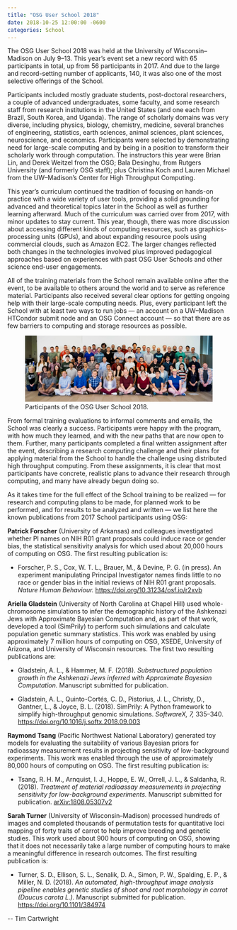```yaml
---
title: "OSG User School 2018"
date: 2018-10-25 12:00:00 -0600
categories: School
---
```


The OSG User School 2018 was held at the University of Wisconsin–Madison on July 9–13.  This year’s event set a new
record with 65 participants in total, up from 56 participants in 2017.  And due to the large and record-setting number
of applicants, 140, it was also one of the most selective offerings of the School.

Participants included mostly graduate students, post-doctoral researchers, a couple of advanced undergraduates, some
faculty, and some research staff from research institutions in the United States (and one each from Brazil, South Korea,
and Uganda).  The range of scholarly domains was very diverse, including physics, biology, chemistry, medicine, several
branches of engineering, statistics, earth sciences, animal sciences, plant sciences, neuroscience, and economics.
Participants were selected by demonstrating need for large-scale computing and by being in a position to transform their
scholarly work through computation.  The instructors this year were Brian Lin, and Derek Weitzel from the OSG; Bala
Desinghu, from Rutgers University (and formerly OSG staff); plus Christina Koch and Lauren Michael from the UW–Madison’s
Center for High Throughput Computing.

This year’s curriculum continued the tradition of focusing on hands-on practice with a wide variety of user tools,
providing a solid grounding for advanced and theoretical topics later in the School as well as further learning
afterward.  Much of the curriculum was carried over from 2017, with minor updates to stay current.  This year, though,
there was more discussion about accessing different kinds of computing resources, such as graphics-processing units
(GPUs), and about expanding resource pools using commercial clouds, such as Amazon EC2.  The larger changes reflected
both changes in the technologies involved plus improved pedagogical approaches based on experiences with past OSG User
Schools and other science end-user engagements.

All of the training materials from the School remain available online after the event, to be available to others around
the world and to serve as reference material.  Participants also received several clear options for getting ongoing help
with their large-scale computing needs.  Plus, every participant left the School with at least two ways to run jobs — an
account on a UW–Madison HTCondor submit node and an OSG Connect account — so that there are as few barriers to computing
and storage resources as possible.


<figure class="figure">
  <img src="/assets/images/osg-user-school-2018.png" class="figure-img img-fluid rounded" alt="Participants of the OSG User School 2018">
  <figcaption class="figure-caption">Participants of the OSG User School 2018.</figcaption>
</figure>

From formal training evaluations to informal comments and emails, the School was clearly a success.  Participants were
happy with the program, with how much they learned, and with the new paths that are now open to them.  Further, many
participants completed a final written assignment after the event, describing a research computing challenge and their
plans for applying material from the School to handle the challenge using distributed high throughput computing.  From
these assignments, it is clear that most participants have concrete, realistic plans to advance their research through
computing, and many have already begun doing so.

As it takes time for the full effect of the School training to be realized&nbsp;— for research and computing plans to be
made, for planned work to be performed, and for results to be analyzed and written&nbsp;— we list here the known
publications from 2017 School participants using OSG:

**Patrick Forscher** (University of Arkansas) and colleagues investigated whether PI names on NIH R01 grant proposals
could induce race or gender bias, the statistical sensitivity analysis for which used about 20,000 hours of computing on
OSG.  The first resulting publication is:

* Forscher, P. S., Cox, W. T. L., Brauer, M., & Devine, P. G. (in press).  An experiment manipulating Principal
  Investigator names finds little to no race or gender bias in the initial reviews of NIH R01 grant proposals.  _Nature
  Human Behaviour._  <https://doi.org/10.31234/osf.io/r2xvb>

**Ariella Gladstein** (University of North Carolina at Chapel Hill) used whole-chromosome simulations to infer the
demographic history of the Ashkenazi Jews with Approximate Bayesian Computation and, as part of that work, developed a
tool (SimPrily) to perform such simulations and calculate population genetic summary statistics.  This work was enabled
by using approximately 7 million hours of computing on OSG, XSEDE, University of Arizona, and University of Wisconsin
resources.  The first two resulting publications are:

* Gladstein, A. L., & Hammer, M. F. (2018).  _Substructured population growth in the Ashkenazi Jews inferred with
  Approximate Bayesian Computation._  Manuscript submitted for publication.

* Gladstein, A. L., Quinto-Cortés, C. D., Pistorius, J. L., Christy, D., Gantner, L., & Joyce, B. L. (2018).  SimPrily:
  A Python framework to simplify high-throughput genomic simulations.  _SoftwareX, 7,_ 335–340.
  <https://doi.org/10.1016/j.softx.2018.09.003>

**Raymond Tsang** (Pacific Northwest National Laboratory) generated toy models for evaluating the suitability of various
Bayesian priors for radioassay measurement results in projecting sensitivity of low-background experiments.  This work
was enabled through the use of approximately 80,000 hours of computing on OSG.  The first resulting publication is:

* Tsang, R. H. M., Arnquist, I. J., Hoppe, E. W., Orrell, J. L., & Saldanha, R. (2018).  _Treatment of material
  radioassay measurements in projecting sensitivity for low-background experiments._  Manuscript submitted for
  publication.  [arXiv:1808.05307v2](https://arxiv.org/abs/1808.05307)

**Sarah Turner** (University of Wisconsin–Madison) processed hundreds of images and completed thousands of permutation
tests for quantitative loci mapping of forty traits of carrot to help improve breeding and genetic studies.  This work
used about 900 hours of computing on OSG, showing that it does not necessarily take a large number of computing hours to
make a meaningful difference in research outcomes.  The first resulting publication is:

* Turner, S. D., Ellison, S. L., Senalik, D. A., Simon, P. W., Spalding, E. P., & Miller, N. D. (2018).  _An automated,
  high-throughput image analysis pipeline enables genetic studies of shoot and root morphology in carrot (Daucus carota
  L.)._  Manuscript submitted for publication.  <https://doi.org/10.1101/384974>

-- Tim Cartwright
